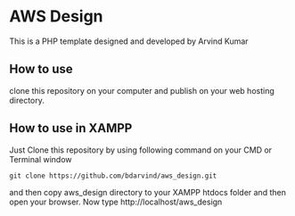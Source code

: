 # AWS Design
This is a PHP template designed and developed by Arvind Kumar

## How to use
clone this repository on your computer and publish on your web hosting directory.
## How to use in XAMPP 
Just Clone this repository by using following command on your CMD or Terminal window
```command
git clone https://github.com/bdarvind/aws_design.git
```
and then copy aws_design directory to your XAMPP htdocs folder and then open your browser. Now type http://localhost/aws_design

